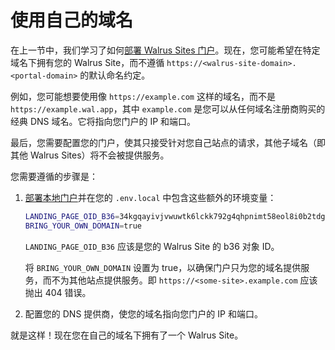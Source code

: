 # 使用自己的域名

在上一节中，我们学习了如何[部署 Walrus Sites 门户](./portal_zh.md)。现在，您可能希望在特定域名下拥有您的 Walrus Site，而不遵循 `https://<walrus-site-domain>.<portal-domain>` 的默认命名约定。

例如，您可能想要使用像 `https://example.com` 这样的域名，而不是 `https://example.wal.app`，其中 `example.com` 是您可以从任何域名注册商购买的经典 DNS 域名。它将指向您门户的 IP 和端口。

最后，您需要配置您的门户，使其只接受针对您自己站点的请求，其他子域名（即其他 Walrus Sites）将不会被提供服务。

您需要遵循的步骤是：

1. [部署本地门户](./portal_zh.md)并在您的 `.env.local` 中包含这些额外的环境变量：

    ```bash
    LANDING_PAGE_OID_B36=34kgqayivjvwuwtk6lckk792g4qhpnimt58eol8i0b2tdgb0y # 示例 b36 ID
    BRING_YOUR_OWN_DOMAIN=true
    ```

    `LANDING_PAGE_OID_B36` 应该是您的 Walrus Site 的 b36 对象 ID。

    将 `BRING_YOUR_OWN_DOMAIN` 设置为 true，以确保门户只为您的域名提供服务，而不为其他站点提供服务。即 `https://<some-site>.example.com` 应该抛出 404 错误。

1. 配置您的 DNS 提供商，使您的域名指向您门户的 IP 和端口。

就是这样！现在您在自己的域名下拥有了一个 Walrus Site。